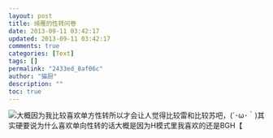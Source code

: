 ```yaml
---
layout: post
title: 绮雁的性转问卷
date: 2013-09-11 03:42:17
updated: 2013-09-11 03:42:17
comments: true
categories: [Text]
tags: []
permalink: "2433ed_8af06c"
author: "猫厨"
description: ""
toc: true
---
```


<p><img src="https://imglf2.ph.126.net/LrOz1AYgFYwKL3Jeq4A9KA==/3153364164189744386.jpg"   border="0"   hspace="0"   vspace="0"   smallsrc="https://imglf2.ph.126.net/PlandiZ-K3oKole_PQ_bFw==/6599277586004823923.jpg"   />大概因为我比较喜欢单方性转所以才会让人觉得比较雷和比较苏吧，(´･ω･｀)其实硬要说为什么喜欢单向性转的话大概是因为H模式里我喜欢的还是BGH【<br /></p>